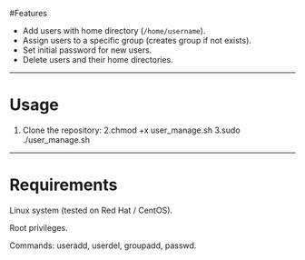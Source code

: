 #Features  
- Add users with home directory (`/home/username`).
- Assign users to a specific group (creates group if not exists).
- Set initial password for new users.
- Delete users and their home directories.

------------------------

#  Usage

1. Clone the repository:
2.chmod +x user_manage.sh
3.sudo ./user_manage.sh

---------------------------------

# Requirements

Linux system (tested on Red Hat / CentOS).

Root privileges.

Commands: useradd, userdel, groupadd, passwd.

